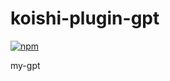 # koishi-plugin-gpt

[![npm](https://img.shields.io/npm/v/koishi-plugin-gpt?style=flat-square)](https://www.npmjs.com/package/koishi-plugin-gpt)

my-gpt
